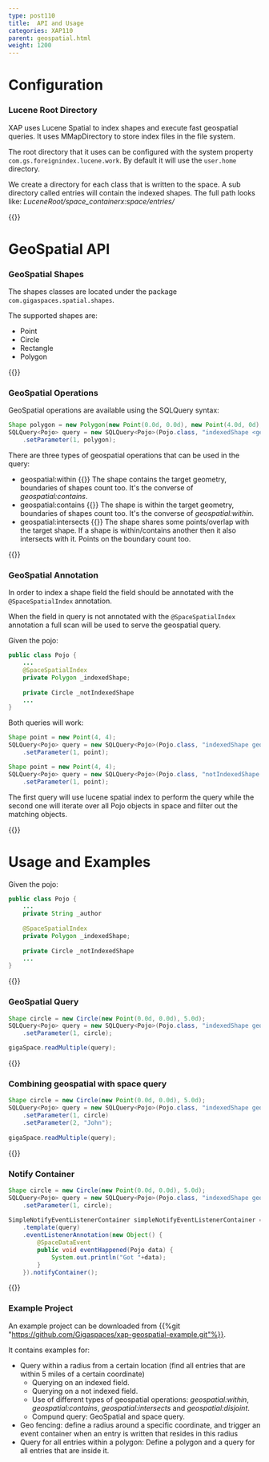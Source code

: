```yaml
---
type: post110
title:  API and Usage
categories: XAP110
parent: geospatial.html
weight: 1200
---
```


# Configuration

### Lucene Root Directory

XAP uses Lucene Spatial to index shapes and execute fast geospatial queries. It uses MMapDirectory to store index files in the file system. 

The root directory that it uses can be configured with the system property `com.gs.foreignindex.lucene.work`. By default it will use the `user.home` directory.

We create a directory for each class that is written to the space. A sub directory called entries will contain the indexed shapes. The full path looks like: *LuceneRoot/space_containerx:space/entries/*

{{<wbr>}}

# GeoSpatial API


### GeoSpatial Shapes

The shapes classes are located under the package `com.gigaspaces.spatial.shapes`. 

The supported shapes are:

* Point
* Circle
* Rectangle
* Polygon

{{<wbr>}}

### GeoSpatial Operations

GeoSpatial operations are available using the SQLQuery syntax:

```java
Shape polygon = new Polygon(new Point(0.0d, 0.0d), new Point(4.0d, 0d), new Point(4, 4), new Point(0, 4));
SQLQuery<Pojo> query = new SQLQuery<Pojo>(Pojo.class, "indexedShape <geospatial operation> ? ")
	.setParameter(1, polygon);         
```

There are three types of geospatial operations that can be used in the query:

* geospatial:within
{{<wbr>}} The shape contains the target geometry, boundaries of shapes count too. It's the converse of *geospatial:contains*.
* geospatial:contains
{{<wbr>}} The shape is within the target geometry, boundaries of shapes count too. It's the converse of *geospatial:within*.
* geospatial:intersects 
{{<wbr>}} The shape shares some points/overlap with the target shape. If a shape is within/contains another then it also intersects with it. Points on the boundary count too.

{{<wbr>}}

### GeoSpatial Annotation

In order to index a shape field the field should be annotated with the `@SpaceSpatialIndex` annotation.

When the field in query is not annotated with the `@SpaceSpatialIndex` annotation a full scan will be used to serve the geospatial query.

Given the pojo:

```java
public class Pojo {
    ...
    @SpaceSpatialIndex
    private Polygon _indexedShape;
    
    private Circle _notIndexedShape
    ...
}
```

Both queries will work:

```java
Shape point = new Point(4, 4);
SQLQuery<Pojo> query = new SQLQuery<Pojo>(Pojo.class, "indexedShape geospatial:contains ? ")
	.setParameter(1, point);         
```

```java
Shape point = new Point(4, 4);
SQLQuery<Pojo> query = new SQLQuery<Pojo>(Pojo.class, "notIndexedShape geospatial:contains ? ")
	.setParameter(1, point);         
```

The first query will use lucene spatial index to perform the query while the second one will iterate over all Pojo objects in space and filter out the matching objects.

{{<wbr>}}

# Usage and Examples

Given the pojo:

```java
public class Pojo {
    ...
    private String _author
    
    @SpaceSpatialIndex
    private Polygon _indexedShape;
    
    private Circle _notIndexedShape
    ...
}
```

{{<wbr>}}

### GeoSpatial Query

```java
Shape circle = new Circle(new Point(0.0d, 0.0d), 5.0d);
SQLQuery<Pojo> query = new SQLQuery<Pojo>(Pojo.class, "indexedShape geospatial:within ?")
    .setParameter(1, circle); 

gigaSpace.readMultiple(query);
```

{{<wbr>}}

### Combining geospatial with space query

```java
Shape circle = new Circle(new Point(0.0d, 0.0d), 5.0d);
SQLQuery<Pojo> query = new SQLQuery<Pojo>(Pojo.class, "indexedShape geospatial:within ? and author = ?")
    .setParameter(1, circle)
    .setParameter(2, "John");
    
gigaSpace.readMultiple(query);
```

{{<wbr>}}

### Notify Container

```java
Shape circle = new Circle(new Point(0.0d, 0.0d), 5.0d);
SQLQuery<Pojo> query = new SQLQuery<Pojo>(Pojo.class, "indexedShape geospatial:within ?")
    .setParameter(1, circle); 
    
SimpleNotifyEventListenerContainer simpleNotifyEventListenerContainer = new SimpleNotifyContainerConfigurer(gigaSpace)
    .template(query)
    .eventListenerAnnotation(new Object() {
        @SpaceDataEvent
        public void eventHappened(Pojo data) {
            System.out.println("Got "+data);
        }
    }).notifyContainer();
```

{{<wbr>}}

### Example Project

An example project can be downloaded from {{%git  "https://github.com/Gigaspaces/xap-geospatial-example.git"%}}.

It contains examples for:

* Query within a radius from a certain location (find all entries that are within 5 miles of a certain coordinate)
	* Querying on an indexed field.
    * Querying on a not indexed field.
    * Use of different types of geospatial operations: *geospatial:within*, *geospatial:contains*, *geospatial:intersects* and *geospatial:disjoint*.
    * Compund query: GeoSpatial and space query.
* Geo fencing: define a radius around a specific coordinate, and trigger an event container when an entry is written that resides in this radius
* Query for all entries within a polygon: Define a polygon and a query for all entries that are inside it. 
